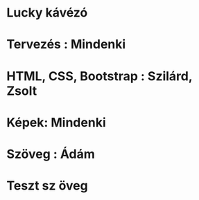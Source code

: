 # Lucky kávézó
# Tervezés : Mindenki
# HTML, CSS, Bootstrap : Szilárd, Zsolt
# Képek: Mindenki
# Szöveg : Ádám
# Teszt sz öveg